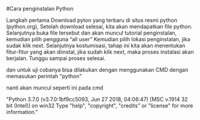 #Cara penginstalan Python

Langkah pertama Download pyton yang terbaru di situs resmi python (python.org), Setelah download selesai, kita akan mendapatkan file python.
Selanjutnya buka file tersebut dan akan muncul tutorial penginstalan, kemudian pilih pengguna “all user”
Kemudian pilih lokasi penginstalan, jika sudak klik next.
Selanjutnya kostumisasi, tahap ini kita akan menentukan fitur-fitur yang akan diinstal, jika sudah klik next, maka proses instalasi akan berjalan.
Tunggu sampai proses selesai.

dan untuk uji cobanya bisa dilakukan dengan menggunakan CMD dengan memasukan perintah "python"

nanti akan muncul seperti ini pada cmd 

"Python 3.7.0 (v3.7.0:1bf9cc5093, Jun 27 2018, 04:06:47) [MSC v.1914 32 bit (Intel)] on win32
Type "help", "copyright", "credits" or "license" for more information."
